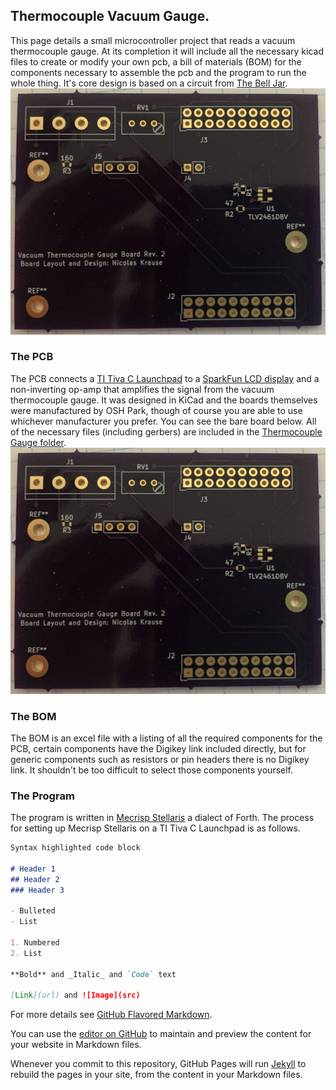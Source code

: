 ## Thermocouple Vacuum Gauge.

This page details a small microcontroller project that reads a vacuum thermocouple gauge. At its completion it will include all the necessary kicad files to create or modify your own pcb, a bill of materials (BOM) for the components necessary to assemble the pcb and the program to run the whole thing. It's core design is based on a circuit from [The Bell Jar](http://www.belljar.net/tcgauge.htm). ![Image of Assembled PCB](https://github.com/FuzzyBunnys/Thermocouple-Gauge-Sensor/blob/gh-pages/IMG_1577.JPG)


### The PCB
The PCB connects a [TI Tiva C Launchpad](https://www.ti.com/tool/EK-TM4C123GXL) to a [SparkFun LCD display](https://www.sparkfun.com/products/16397) and a non-inverting op-amp that amplifies the signal from the vacuum thermocouple gauge. It was designed in KiCad and the boards themselves were manufactured by OSH Park, though of course you are able to use whichever manufacturer you prefer. You can see the bare board below. All of the necessary files (including gerbers) are included in the [Thermocouple Gauge folder](https://github.com/FuzzyBunnys/Thermocouple-Gauge-Sensor/tree/main/Thermocouple%20Gauge). ![Image of PCB](https://github.com/FuzzyBunnys/Thermocouple-Gauge-Sensor/blob/main/Thermocouple%20Gauge/IMG_1577.JPG) 
### The BOM
The BOM is an excel file with a listing of all the required components for the PCB, certain components have the Digikey link included directly, but for generic components such as resistors or pin headers there is no Digikey link. It shouldn't be too difficult to select those components yourself.
### The Program
The program is written in [Mecrisp Stellaris](https://mecrisp-stellaris-folkdoc.sourceforge.io/) a dialect of Forth. The process for setting up Mecrisp Stellaris on a TI Tiva C Launchpad is as follows.


```markdown
Syntax highlighted code block

# Header 1
## Header 2
### Header 3

- Bulleted
- List

1. Numbered
2. List

**Bold** and _Italic_ and `Code` text

[Link](url) and ![Image](src)
```

For more details see [GitHub Flavored Markdown](https://guides.github.com/features/mastering-markdown/).



You can use the [editor on GitHub](https://github.com/FuzzyBunnys/Thermocouple-Gauge-Sensor/edit/gh-pages/index.md) to maintain and preview the content for your website in Markdown files.

Whenever you commit to this repository, GitHub Pages will run [Jekyll](https://jekyllrb.com/) to rebuild the pages in your site, from the content in your Markdown files.
